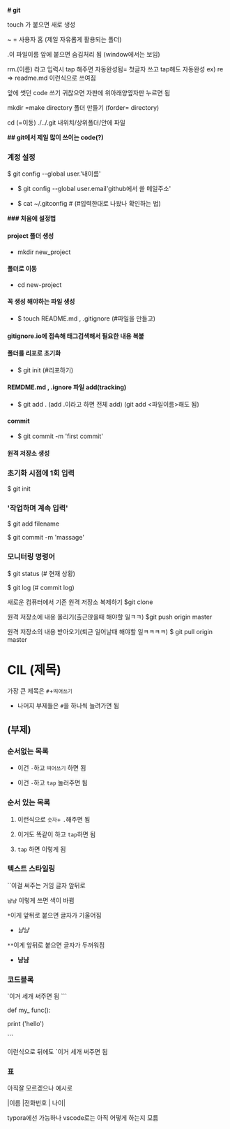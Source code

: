 **# git**

touch 가 붙으면 새로 생성

~ = 사용자 홈 (제일 자유롭게 활용되는 폴더)

.이 파일이름 앞에 붙으면 숨김처리 됨
(window에서는 보임)

rm.(이름)  라고 입력시 tap 해주면 자동완성됨= 첫글자 쓰고 tap해도 자동완성
ex) re => readme.md 이런식으로 쓰여짐


앞에 썻던 code 쓰기 귀찮으면 자판에 위아래양옆자판 누르면 됨

mkdir =make directory
폴더 만들기
(forder= directory) 

cd (=이동)
./../.git
내위치/상위폴더/안에 파일



**## git에서 제일 많이 쓰이는 code(?)**


### 계정 설정
 $ git config --global user.'내이름'

- $ git config --global user.email'github에서 쓸 메일주소'

- $ cat ~/.gitconfig # (#입력한대로 나왔나 확인하는 법)


**### 처음에 설정법**

#### project 폴더 생성
- mkdir new_project

#### 폴더로 이동
- cd new-project

#### 꼭 생성 해야하는 파일 생성
- $ touch README.md , .gitignore (#파일을 만들고)

#### gitignore.io에 접속해 태그검색해서 필요한 내용 복붙

#### 폴더를 리포로 초기화
- $ git init (#리포하기)

#### REMDME.md , .ignore 파일 add(tracking)
- $ git add .
(add .이라고 하면 전체 add)
(git add <파일이름>해도 됨)

#### commit
- $ git commit -m 'first commit'
  
#### 원격 저장소 생성 

### 초기화 시점에 1회 입력

$ git init

 

### '작업하며 계속 입력'

$ git add filename



$ git commit -m 'massage'



### 모니터링 명령어

$ git status (# 현재 상황)

$ git log (# commit log)




새로운 컴퓨터에서 기존 원격 저장소 복제하기
 $git clone <url>

원격 저장소에 내용 올리기(출근앉을때 해야할 일ㅋㅋ)
$git push origin master

원격 저장소의 내용 받아오기(퇴근 일어날때 해야할 일ㅋㅋㅋㅋ)
$ git pull origin master


# CIL  (제목)

가장 큰 제목은 `#`+`띄어쓰기`

- 나머지 부제들은 `#`을 하나씩 늘려가면 됨



## (부제)

### 순서없는 목록

- 이건 `-`하고 `띄어쓰기` 하면  됨

 - 이건 `-`하고 `tap` 눌러주면 됨



### 순서 있는 목록

1. 이런식으로 `숫자`+ `.`해주면 됨

2. 이거도 똑같이 하고  `tap`하면 됨

  1. `tap` 하면 이렇게 됨



### 텍스트 스타일링

``이걸 써주는 거임 글자 앞뒤로

`냠냠` 이렇게 쓰면 색이 바뀜

`*`이게 앞뒤로 붙으면 글자가 기울어짐

- *냠냠*

`**`이게 앞뒤로 붙으면 글자가 두꺼워짐

- **냠냠**


 ### 코드블록

`이거 세개 써주면 됨
\```

def my_ func():

  print ('hello')

\```

이런식으로 뒤에도 `이거 세개 써주면 됨



### 표

아직잘 모르겠으나 예시로

|이름 |전화번호 | 나이|

typora에선 가능하나 vscode로는 아직 어떻게 하는지 모름
 
